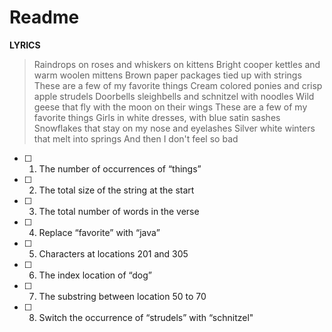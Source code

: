 # **Readme**

**LYRICS**
>Raindrops on roses and whiskers on kittens Bright cooper kettles and warm woolen mittens Brown paper packages tied up with strings These are a few of my favorite things Cream colored ponies and crisp apple strudels Doorbells sleighbells and schnitzel with noodles Wild geese that fly with the moon on their wings These are a few of my favorite things Girls in white dresses, with blue satin sashes Snowflakes that stay on my nose and eyelashes Silver white winters that melt into springs And then I don't feel so bad

 - [ ] 1. The number of occurrences of “things”
 - [ ] 2. The total size of the string at the start
 - [ ] 3. The total number of words in the verse
 - [ ] 4. Replace “favorite” with “java”
 - [ ] 5. Characters at locations 201 and 305
 - [ ] 6. The index location of “dog”
 - [ ] 7. The substring between location 50 to 70
 - [ ] 8. Switch the occurrence of “strudels” with “schnitzel"
